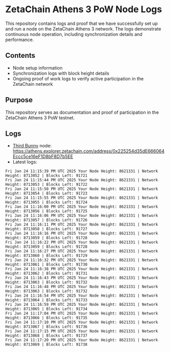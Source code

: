 # ZetaChain Athens 3 PoW Node Logs
This repository contains logs and proof that we have successfully set up and run a node on the ZetaChain Athens 3 network. The logs demonstrate continuous node operation, including synchronization details and performance.

## Contents
- Node setup information
- Synchronization logs with block height details
- Ongoing proof of work logs to verify active participation in the ZetaChain network

## Purpose
This repository serves as documentation and proof of participation in the ZetaChain Athens 3 PoW testnet.

## Logs

- [Third Bunny](https://thirdbunny.xyz/) node: https://athens.explorer.zetachain.com/address/0x225254d35dE666064Eccc5ce16eF1D8bF8D7b5EE
- Latest logs:
```
Fri Jan 24 11:15:39 PM UTC 2025 Your Node Height: 8621331 | Network Height: 8713052 | Blocks Left: 91721
Fri Jan 24 11:15:44 PM UTC 2025 Your Node Height: 8621331 | Network Height: 8713053 | Blocks Left: 91722
Fri Jan 24 11:15:50 PM UTC 2025 Your Node Height: 8621331 | Network Height: 8713054 | Blocks Left: 91723
Fri Jan 24 11:15:55 PM UTC 2025 Your Node Height: 8621331 | Network Height: 8713055 | Blocks Left: 91724
Fri Jan 24 11:16:00 PM UTC 2025 Your Node Height: 8621331 | Network Height: 8713056 | Blocks Left: 91725
Fri Jan 24 11:16:06 PM UTC 2025 Your Node Height: 8621331 | Network Height: 8713057 | Blocks Left: 91726
Fri Jan 24 11:16:11 PM UTC 2025 Your Node Height: 8621331 | Network Height: 8713058 | Blocks Left: 91727
Fri Jan 24 11:16:16 PM UTC 2025 Your Node Height: 8621331 | Network Height: 8713059 | Blocks Left: 91728
Fri Jan 24 11:16:22 PM UTC 2025 Your Node Height: 8621331 | Network Height: 8713059 | Blocks Left: 91728
Fri Jan 24 11:16:27 PM UTC 2025 Your Node Height: 8621331 | Network Height: 8713060 | Blocks Left: 91729
Fri Jan 24 11:16:32 PM UTC 2025 Your Node Height: 8621331 | Network Height: 8713061 | Blocks Left: 91730
Fri Jan 24 11:16:38 PM UTC 2025 Your Node Height: 8621331 | Network Height: 8713062 | Blocks Left: 91731
Fri Jan 24 11:16:43 PM UTC 2025 Your Node Height: 8621331 | Network Height: 8713063 | Blocks Left: 91732
Fri Jan 24 11:16:48 PM UTC 2025 Your Node Height: 8621331 | Network Height: 8713063 | Blocks Left: 91732
Fri Jan 24 11:16:54 PM UTC 2025 Your Node Height: 8621331 | Network Height: 8713064 | Blocks Left: 91733
Fri Jan 24 11:16:59 PM UTC 2025 Your Node Height: 8621331 | Network Height: 8713065 | Blocks Left: 91734
Fri Jan 24 11:17:04 PM UTC 2025 Your Node Height: 8621331 | Network Height: 8713066 | Blocks Left: 91735
Fri Jan 24 11:17:10 PM UTC 2025 Your Node Height: 8621331 | Network Height: 8713067 | Blocks Left: 91736
Fri Jan 24 11:17:15 PM UTC 2025 Your Node Height: 8621331 | Network Height: 8713068 | Blocks Left: 91737
Fri Jan 24 11:17:20 PM UTC 2025 Your Node Height: 8621331 | Network Height: 8713069 | Blocks Left: 91738
```
